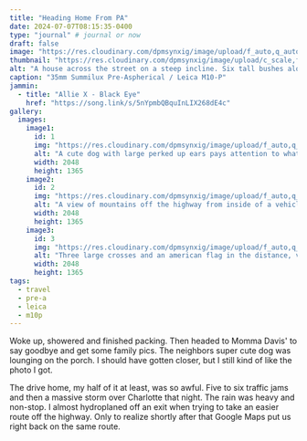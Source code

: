 ```yaml
---
title: "Heading Home From PA"
date: 2024-07-07T08:15:35-0400
type: "journal" # journal or now
draft: false
image: "https://res.cloudinary.com/dpmsynxig/image/upload/f_auto,q_auto:good/v1727956966/2024-07-07_heading-home-from-altoona/2024-07-07_m10p-5.jpg"
thumbnail: "https://res.cloudinary.com/dpmsynxig/image/upload/c_scale,f_auto,q_auto:good,w_740/v1727956966/2024-07-07_heading-home-from-altoona/2024-07-07_m10p-5.jpg"
alt: "A house across the street on a steep incline. Six tall bushes along the side of the house, and a seventh is folding over."
caption: "35mm Summilux Pre-Aspherical / Leica M10-P"
jammin:
  - title: "Allie X - Black Eye"
    href: "https://song.link/s/5nYpmbQBquInLIX268dE4c"
gallery:
  images:
    image1:
      id: 1
      img: "https://res.cloudinary.com/dpmsynxig/image/upload/f_auto,q_auto:good/v1727956965/2024-07-07_heading-home-from-altoona/2024-07-07_m10p-54.jpg"
      alt: "A cute dog with large perked up ears pays attention to what's going on outside of his front porch."
      width: 2048
      height: 1365
    image2:
      id: 2
      img: "https://res.cloudinary.com/dpmsynxig/image/upload/f_auto,q_auto:good/v1727956965/2024-07-07_heading-home-from-altoona/2024-07-07_m10p-60.jpg"
      alt: "A view of mountains off the highway from inside of a vehicle. Reflections of clouds off of the drivers watch face."
      width: 2048
      height: 1365
    image3:
      id: 3
      img: "https://res.cloudinary.com/dpmsynxig/image/upload/f_auto,q_auto:good/v1727956966/2024-07-07_heading-home-from-altoona/2024-07-07_m10p-68.jpg"
      alt: "Three large crosses and an american flag in the distance, viewed from the passenger seat of a vehicle."
      width: 2048
      height: 1365
tags:
  - travel
  - pre-a
  - leica
  - m10p
---
```


Woke up, showered and finished packing. Then headed to Momma Davis' to say goodbye and get some family pics. The neighbors super cute dog was lounging on the porch. I should have gotten closer, but I still kind of like the photo I got.

The drive home, my half of it at least, was so awful. Five to six traffic jams and then a massive storm over Charlotte that night. The rain was heavy and non-stop. I almost hydroplaned off an exit when trying to take an easier route off the highway. Only to realize shortly after that Google Maps put us right back on the same route.
